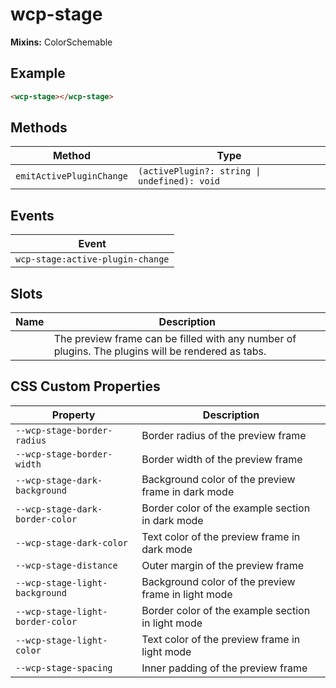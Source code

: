 # wcp-stage

**Mixins:** ColorSchemable

## Example

```html
<wcp-stage></wcp-stage>
```

## Methods

| Method                   | Type                                         |
|--------------------------|----------------------------------------------|
| `emitActivePluginChange` | `(activePlugin?: string \| undefined): void` |

## Events

| Event                            |
|----------------------------------|
| `wcp-stage:active-plugin-change` |

## Slots

| Name | Description                                      |
|------|--------------------------------------------------|
|      | The preview frame can be filled with any number of plugins. The plugins will be rendered as tabs. |

## CSS Custom Properties

| Property                         | Description                                      |
|----------------------------------|--------------------------------------------------|
| `--wcp-stage-border-radius`      | Border radius of the preview frame               |
| `--wcp-stage-border-width`       | Border width of the preview frame                |
| `--wcp-stage-dark-background`    | Background color of the preview frame in dark mode |
| `--wcp-stage-dark-border-color`  | Border color of the example section in dark mode |
| `--wcp-stage-dark-color`         | Text color of the preview frame in dark mode     |
| `--wcp-stage-distance`           | Outer margin of the preview frame                |
| `--wcp-stage-light-background`   | Background color of the preview frame in light mode |
| `--wcp-stage-light-border-color` | Border color of the example section in light mode |
| `--wcp-stage-light-color`        | Text color of the preview frame in light mode    |
| `--wcp-stage-spacing`            | Inner padding of the preview frame               |

